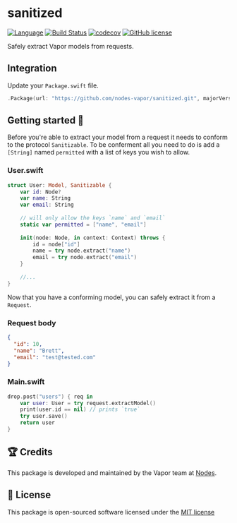# sanitized
[![Language](https://img.shields.io/badge/Swift-3-brightgreen.svg)](http://swift.org)
[![Build Status](https://travis-ci.org/nodes-vapor/sanitized.svg?branch=master)](https://travis-ci.org/nodes-vapor/sanitized)
[![codecov](https://codecov.io/gh/nodes-vapor/sanitized/branch/master/graph/badge.svg)](https://codecov.io/gh/nodes-vapor/sanitized)
[![GitHub license](https://img.shields.io/badge/license-MIT-blue.svg)](https://raw.githubusercontent.com/nodes-vapor/sanitized/master/LICENSE)

Safely extract Vapor models from requests.

## Integration
Update your `Package.swift` file.
```swift
.Package(url: "https://github.com/nodes-vapor/sanitized.git", majorVersion: 0)
```

## Getting started 🚀
Before you're able to extract your model from a request it needs to conform to the protocol `Sanitizable`. To be conferment all you need to do is add a `[String]` named `permitted` with a list of keys you wish to allow.

### User.swift
```swift
struct User: Model, Sanitizable {
    var id: Node?
    var name: String
    var email: String
    
    // will only allow the keys `name` and `email`
    static var permitted = ["name", "email"]
    
    init(node: Node, in context: Context) throws {
        id = node["id"]
        name = try node.extract("name")
        email = try node.extract("email")
    }
    
    //...
}
```

Now that you have a conforming model, you can safely extract it from a `Request`.

### Request body
```json
{
  "id": 10,
  "name": "Brett",
  "email": "test@tested.com"
}
```

### Main.swift
```swift
drop.post("users") { req in 
    var user: User = try request.extractModel()
    print(user.id == nil) // prints `true`
    try user.save()
    return user
}
```

## 🏆 Credits
This package is developed and maintained by the Vapor team at [Nodes](https://www.nodes.dk).

## 📄 License
This package is open-sourced software licensed under the [MIT license](http://opensource.org/licenses/MIT)
